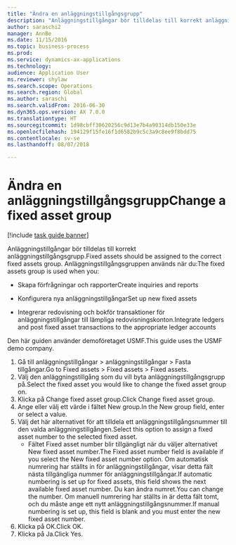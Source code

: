```yaml
--- 
title: "Ändra en anläggningstillgångsgrupp"
description: "Anläggningstillgångar bör tilldelas till korrekt anläggningstillgångsgrupp."
author: saraschi2
manager: AnnBe
ms.date: 11/15/2016
ms.topic: business-process
ms.prod: 
ms.service: dynamics-ax-applications
ms.technology: 
audience: Application User
ms.reviewer: shylaw
ms.search.scope: Operations
ms.search.region: Global
ms.author: saraschi
ms.search.validFrom: 2016-06-30
ms.dyn365.ops.version: AX 7.0.0
ms.translationtype: HT
ms.sourcegitcommit: 1d98cbff30620256c9d13e7b4a90314db150e33e
ms.openlocfilehash: 194129f15fe16f1d6582b9c5c3a9c8ee9f8bdd75
ms.contentlocale: sv-se
ms.lasthandoff: 08/07/2018

---
```

# <a name="change-a-fixed-asset-group"></a><span data-ttu-id="289eb-103">Ändra en anläggningstillgångsgrupp</span><span class="sxs-lookup"><span data-stu-id="289eb-103">Change a fixed asset group</span></span>

[!include [task guide banner](../../includes/task-guide-banner.md)]

<span data-ttu-id="289eb-104">Anläggningstillgångar bör tilldelas till korrekt anläggningstillgångsgrupp.</span><span class="sxs-lookup"><span data-stu-id="289eb-104">Fixed assets should be assigned to the correct fixed assets group.</span></span> <span data-ttu-id="289eb-105">Anläggningstillgångsgruppen används när du:</span><span class="sxs-lookup"><span data-stu-id="289eb-105">The fixed assets group is used when you:</span></span>

 - <span data-ttu-id="289eb-106">Skapa förfrågningar och rapporter</span><span class="sxs-lookup"><span data-stu-id="289eb-106">Create inquiries and reports</span></span>

 - <span data-ttu-id="289eb-107">Konfigurera nya anläggningstillgångar</span><span class="sxs-lookup"><span data-stu-id="289eb-107">Set up new fixed assets</span></span>

 - <span data-ttu-id="289eb-108">Integrerar redovisning och bokför transaktioner för anläggningstillgångar till lämpliga redovisningskonton.</span><span class="sxs-lookup"><span data-stu-id="289eb-108">Integrate ledgers and post fixed asset transactions to the appropriate ledger accounts</span></span>

<span data-ttu-id="289eb-109">Den här guiden använder demoföretaget USMF.</span><span class="sxs-lookup"><span data-stu-id="289eb-109">This guide uses the USMF demo company.</span></span>

1. <span data-ttu-id="289eb-110">Gå till anläggningstillgångar > anläggningstillgångar > Fasta tillgångar.</span><span class="sxs-lookup"><span data-stu-id="289eb-110">Go to Fixed assets > Fixed assets > Fixed assets.</span></span>
2. <span data-ttu-id="289eb-111">Välj den anläggningstillgång som du vill byta anläggningstillgångsgrupp på.</span><span class="sxs-lookup"><span data-stu-id="289eb-111">Select the fixed asset you would like to change the fixed asset group on.</span></span>
3. <span data-ttu-id="289eb-112">Klicka på Change fixed asset group.</span><span class="sxs-lookup"><span data-stu-id="289eb-112">Click Change fixed asset group.</span></span>
4. <span data-ttu-id="289eb-113">Ange eller välj ett värde i fältet New group.</span><span class="sxs-lookup"><span data-stu-id="289eb-113">In the New group field, enter or select a value.</span></span>
5. <span data-ttu-id="289eb-114">Välj det här alternativet för att tilldela ett anläggningstillgångsnummer till den valda anläggningstillgången.</span><span class="sxs-lookup"><span data-stu-id="289eb-114">Select this option to assign a fixed asset number to the selected fixed asset.</span></span>
    * <span data-ttu-id="289eb-115">Fältet Fixed asset number blir tillgängligt när du väljer alternativet New fixed asset number.</span><span class="sxs-lookup"><span data-stu-id="289eb-115">The Fixed asset number field is available if you select the New fixed asset number option.</span></span>   <span data-ttu-id="289eb-116">Om automatisk numrering har ställts in för anläggningstillgångar, visar detta fält nästa tillgängliga nummer för anläggningstillgångar.</span><span class="sxs-lookup"><span data-stu-id="289eb-116">If automatic numbering is set up for fixed assets, this field shows the next available fixed asset number.</span></span> <span data-ttu-id="289eb-117">Du kan ändra numret.</span><span class="sxs-lookup"><span data-stu-id="289eb-117">You can change the number.</span></span>   <span data-ttu-id="289eb-118">Om manuell numrering har ställts in är detta fält tomt, och du måste ange ett nytt anläggningstillgångsnummer.</span><span class="sxs-lookup"><span data-stu-id="289eb-118">If manual numbering is set up, this field is blank and you must enter the new fixed asset number.</span></span>     
6. <span data-ttu-id="289eb-119">Klicka på OK.</span><span class="sxs-lookup"><span data-stu-id="289eb-119">Click OK.</span></span>
7. <span data-ttu-id="289eb-120">Klicka på Ja.</span><span class="sxs-lookup"><span data-stu-id="289eb-120">Click Yes.</span></span>


